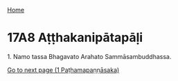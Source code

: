 
[Home](/)

# 17A8 Aṭṭhakanipātapāḷi

1\. Namo tassa Bhagavato Arahato Sammāsambuddhassa.


[Go to next page (1 Paṭhamapaṇṇāsaka)](1.md)


